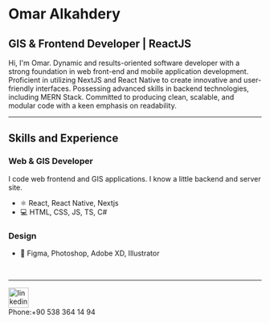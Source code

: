 
# Omar Alkahdery
## **GIS & Frontend Developer** | ReactJS

Hi, I'm Omar. Dynamic and results-oriented software developer with a strong foundation in web front-end and mobile application development. Proficient in utilizing NextJS and React Native to create innovative and user-friendly interfaces. Possessing advanced skills in backend technologies, including MERN Stack. Committed to producing clean, scalable, and modular code with a keen emphasis on readability.

<hr>

## Skills and Experience


### **Web & GIS Developer**

I code web frontend and GIS applications. I know a little backend and server site.

- ⚛ React, React Native, Nextjs
- 💻 HTML, CSS, JS, TS, C#


### **Design**
- 🎨 Figma, Photoshop, Adobe XD, Illustrator
<br>
<hr>

[<img src='https://cdn.jsdelivr.net/npm/simple-icons@3.0.1/icons/linkedin.svg' alt='linkedin' height='40'>](https://www.linkedin.com/in/omar-alkahdery)
<br>
Phone:+90 538 364 14 94
